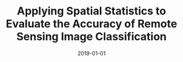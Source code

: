 ---
collection: publications

title: "Applying Spatial Statistics to Evaluate the Accuracy of Remote Sensing Image Classification"
authors: "Ming D, Qiu Y, Zhou W"
date: 2019-01-01
venue: "Journal of Geomatics"
volume: "44"
issue: "1"
pages: "1-5"
impact_factor: "1.64"
journal_type: "Journal Article"
citation: "Ming D, Qiu Y, Zhou W. Applying Spatial Statistics to Evaluate the Accuracy of Remote Sensing Image Classification. Journal of Geomatics. 2019, 44(1): 1-5. (IF: 1.64)"
--- 